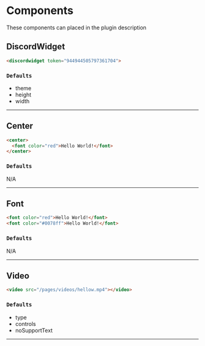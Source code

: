 # Components

These components can placed in the plugin description

## DiscordWidget

```html
<discordwidget token="944944505797361704">
```

### `Defaults`

- theme
- height
- width

----
## Center

```html
<center>
  <font color="red">Hello World!</font>
</center>
```

### `Defaults`

N/A

----


## Font

```html
<font color="red">Hello World!</font>
<font color="#0078ff">Hello World!</font>
```

### `Defaults`

N/A

----

## Video

```html
<video src="/pages/videos/hellow.mp4"></video>
```

### `Defaults`

- type
- controls
- noSupportText
---